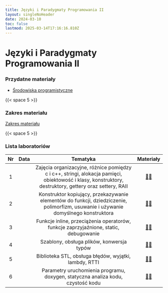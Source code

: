 ```yaml
---
title: Języki i Paradygmaty Programowania II
layout: singleNoHeader
date: 2024-03-10
toc: false
lastmod: 2025-03-14T17:16:16.810Z
---
```


# Języki i Paradygmaty Programowania II

### Przydatne materiały


* [Środowiska programistyczne](/page/materials/ide)

{{< space 5 >}}

### Zakres materiału

[Zakres materiału](/page/materials/jipp-ii-2025-n/zakres/)

{{< space 5 >}}

### Lista laboratoriów

| Nr  | Data |                                                                           Tematyka                                                                            |  Materiały  |
| :-: | :--: | :-----------------------------------------------------------------------------------------------------------------------------------------------------------: | :---------: |
|  1  |      | Zajęcia organizacyjne, różnice pomiędzy c i c++, stringi, alokacja pamięci, obiektowość i klasy, konstruktory, destruktory, gettery oraz settery, RAII | [📄🔗](/page/materials/jipp-ii-2025-n/z1) |
|  2  |      |              Konstruktor kopiujący, przekazywanie elementów do funkcji, dziedziczenie, polimorfizm, usuwanie i używanie domyślnego konstruktora               | [📄🔗](#) |
|  3  |      |                                     Funkcje inline, przeciążenia operatorów, funkcje zaprzyjaźnione, static, debugowanie                                      | [📄🔗](#) |
|  4  |      |                                                           Szablony, obsługa plików, konwersja typów                                                           | [📄🔗](#) |
|  5  |      |                                                     Biblioteka STL, obsługa błędów, wyjątki, lambdy, RTTI                                                     | [📄🔗](#) |
|  6  |      |                                        Parametry uruchomienia programu, doxygen, statyczna analiza kodu, czystość kodu                                        | [📄🔗](#) |



